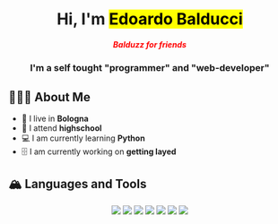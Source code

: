 <h1 align="center">Hi, I'm <mark>Edoardo Balducci</mark></h1>
<h5 align="center" style="color: red">Balduzz for friends</h5>
<h3 align="center">I'm a self tought "programmer" and "web-developer"</h3>

## 👨🏼‍💻 About Me
- 📍  I live in **Bologna**
- 🏫  I attend **highschool**
- 💻  I am currently learning **Python**
- 🗄  I am currently working on **getting layed**

## 🏔 Languages and Tools
<p align="center">
  <a href="https://html.spec.whatwg.org/multipage/"><img src="https://img.icons8.com/color/48/000000/html-5--v1.png"/></a>
  <a href="https://www.w3.org/Style/CSS/Overview.en.html"><img src="https://img.icons8.com/color/48/000000/css3.png"/></a>
  <a href="https://www.javascript.com/"><img src="https://img.icons8.com/color/48/000000/javascript--v1.png"/></a>
  <a href="https://www.python.org/"><img src="https://img.icons8.com/color/48/000000/python--v1.png"/></a>
  <a href="https://getbootstrap.com/"><img src="https://img.icons8.com/color/48/000000/bootstrap.png"/></a>
  <a href="https://www.crummy.com/software/BeautifulSoup/"><img src="https://img.icons8.com/ios/48/000000/ladle.png"/></a>
  <a href="https://code.visualstudio.com/"><img src="https://img.icons8.com/fluency/48/000000/visual-studio.png"/></a>
</p>
